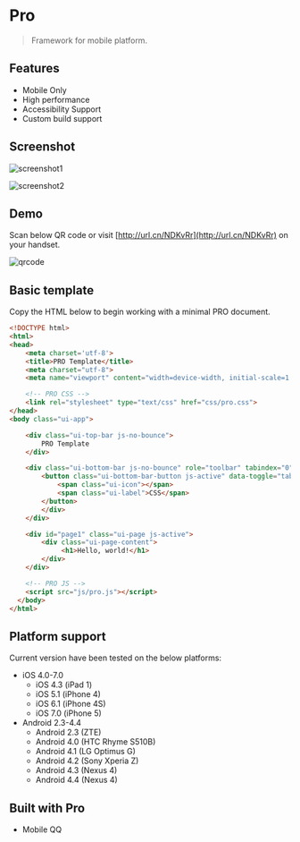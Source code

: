Pro
===
> Framework for mobile platform.

## Features
* Mobile Only
* High performance
* Accessibility Support
* Custom build support

## Screenshot

![screenshot1](https://f.cloud.github.com/assets/677114/2280325/a3db2e1e-9f87-11e3-85bd-6ca4e58a433e.png)

![screenshot2](https://f.cloud.github.com/assets/677114/2280329/a796fb1e-9f87-11e3-86fe-9f88657827c1.png)

## Demo

Scan below QR code or visit [http://url.cn/NDKvRr](http://url.cn/NDKvRr) on your handset.

![qrcode](https://f.cloud.github.com/assets/677114/2168855/86661b22-954c-11e3-951d-ffe40ad41d16.png)

## Basic template

Copy the HTML below to begin working with a minimal PRO document.

```html
<!DOCTYPE html>
<html>
<head>
    <meta charset='utf-8'>
    <title>PRO Template</title>
    <meta charset="utf-8">
    <meta name="viewport" content="width=device-width, initial-scale=1.0, user-scalable=no">

    <!-- PRO CSS -->
    <link rel="stylesheet" type="text/css" href="css/pro.css">
</head>
<body class="ui-app">

    <div class="ui-top-bar js-no-bounce">
        PRO Template
    </div>

    <div class="ui-bottom-bar js-no-bounce" role="toolbar" tabindex="0">
        <button class="ui-bottom-bar-button js-active" data-toggle="tab" data-target="#page1">
            <span class="ui-icon"></span>
            <span class="ui-label">CSS</span>
        </button>
        </div>
    </div>

    <div id="page1" class="ui-page js-active">
        <div class="ui-page-content">
             <h1>Hello, world!</h1>
        </div>
    </div>

    <!-- PRO JS -->
    <script src="js/pro.js"></script>
  </body>
</html>
```
## Platform support

Current version have been tested on the below platforms:

 * iOS 4.0-7.0
    * iOS 4.3 (iPad 1)
    * iOS 5.1 (iPhone 4)
    * iOS 6.1 (iPhone 4S)
    * iOS 7.0 (iPhone 5)
 * Android 2.3-4.4
    * Android 2.3 (ZTE)
    * Android 4.0 (HTC Rhyme S510B)
    * Android 4.1 (LG Optimus G)
    * Android 4.2 (Sony Xperia Z)
    * Android 4.3 (Nexus 4)
    * Android 4.4 (Nexus 4)

## Built with Pro

 * Mobile QQ
